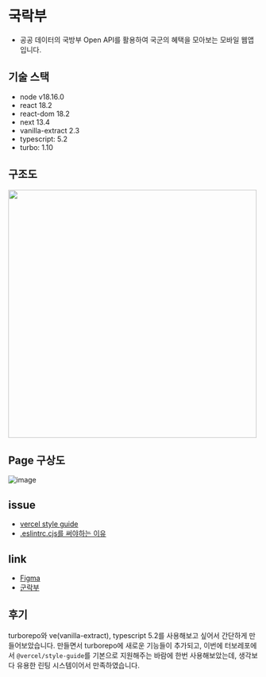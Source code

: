 # 국락부
- 공공 데이터의 국방부 Open API를 활용하여 국군의 혜택을 모아보는 모바일 웹앱입니다.

## 기술 스택
- node v18.16.0
- react 18.2
- react-dom 18.2
- next 13.4
- vanilla-extract 2.3
- typescript: 5.2
- turbo: 1.10

## 구조도
<img src="https://github.com/ainochi-kor/milli-rock/assets/48821257/278b5de6-3974-45ee-9aad-e07121c4c4ff" width="500" /> 

## Page 구상도
![image](https://github.com/ainochi-kor/milli-rock/assets/48821257/15f11e08-8ad4-4858-bdfc-e1c67a8f2088)

## issue
- [vercel style guide](https://github.com/ainochi-kor/milli-rock/issues/4)
- [.eslintrc.cjs를 써야하는 이유](https://github.com/ainochi-kor/milli-rock/issues/5)

## link
- [Figma](https://www.figma.com/file/Rfhoo1zGm9MCyfrlQ35gao/Untitled?type=whiteboard&node-id=0%3A1&t=Yf2IayA0ponQFvii-1)
- [군락부](https://rock-tau.vercel.app/)

## 후기
turborepo와 ve(vanilla-extract), typescript 5.2를 사용해보고 싶어서 간단하게 만들어보았습니다. 
만들면서 turborepo에 새로운 기능들이 추가되고, 이번에 터보레포에서 `@vercel/style-guide`를 기본으로 지원해주는 바람에 한번 사용해보았는데, 
생각보다 유용한 린팅 시스템이어서 만족하였습니다. 
